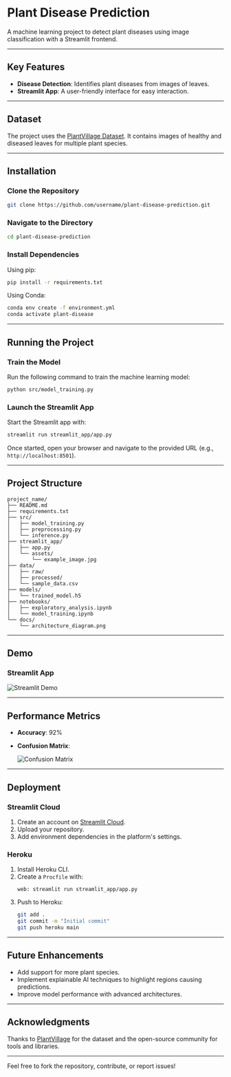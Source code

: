
# Plant Disease Prediction

A machine learning project to detect plant diseases using image classification with a Streamlit frontend.

---

## Key Features

- **Disease Detection**: Identifies plant diseases from images of leaves.
- **Streamlit App**: A user-friendly interface for easy interaction.

---

## Dataset

The project uses the [PlantVillage Dataset](https://www.kaggle.com/datasets/abdallahalidev/plantvillage-dataset). It contains images of healthy and diseased leaves for multiple plant species.

---

## Installation

### Clone the Repository
```bash
git clone https://github.com/username/plant-disease-prediction.git
```

### Navigate to the Directory
```bash
cd plant-disease-prediction
```

### Install Dependencies

Using pip:
```bash
pip install -r requirements.txt
```

Using Conda:
```bash
conda env create -f environment.yml
conda activate plant-disease
```

---

## Running the Project

### Train the Model
Run the following command to train the machine learning model:
```bash
python src/model_training.py
```

### Launch the Streamlit App
Start the Streamlit app with:
```bash
streamlit run streamlit_app/app.py
```

Once started, open your browser and navigate to the provided URL (e.g., `http://localhost:8501`).

---

## Project Structure
```
project_name/
├── README.md
├── requirements.txt
├── src/
│   ├── model_training.py
│   ├── preprocessing.py
│   └── inference.py
├── streamlit_app/
│   ├── app.py
│   └── assets/
│       └── example_image.jpg
├── data/
│   ├── raw/
│   ├── processed/
│   └── sample_data.csv
├── models/
│   └── trained_model.h5
├── notebooks/
│   ├── exploratory_analysis.ipynb
│   └── model_training.ipynb
└── docs/
    └── architecture_diagram.png
```

---

## Demo

### Streamlit App
![Streamlit Demo](docs/demo.gif)

---

## Performance Metrics

- **Accuracy**: 92%
- **Confusion Matrix**:

  ![Confusion Matrix](docs/confusion_matrix.png)

---

## Deployment

### Streamlit Cloud
1. Create an account on [Streamlit Cloud](https://streamlit.io/cloud).
2. Upload your repository.
3. Add environment dependencies in the platform's settings.

### Heroku
1. Install Heroku CLI.
2. Create a `Procfile` with:
   ```plaintext
   web: streamlit run streamlit_app/app.py
   ```
3. Push to Heroku:
   ```bash
   git add .
   git commit -m "Initial commit"
   git push heroku main
   ```

---

## Future Enhancements

- Add support for more plant species.
- Implement explainable AI techniques to highlight regions causing predictions.
- Improve model performance with advanced architectures.

---

## Acknowledgments

Thanks to [PlantVillage](https://www.plantvillage.psu.edu/) for the dataset and the open-source community for tools and libraries.

---

Feel free to fork the repository, contribute, or report issues!
